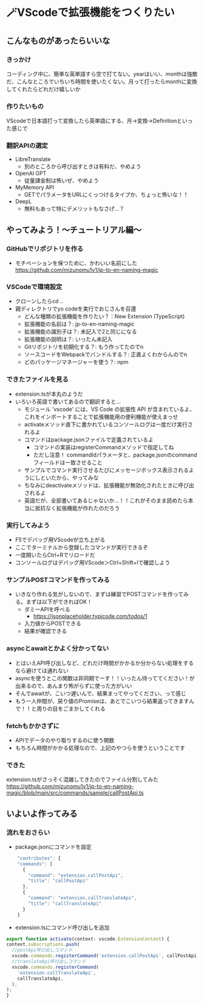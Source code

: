 # 🪄VScodeで拡張機能をつくりたい

## こんなものがあったらいいな

### きっかけ

コーディング中に、簡単な英単語すら空で打てない。yearはいい、monthは強敵だ、こんなところでいちいち時間を使いたくない。月って打ったらmonthに変換してくれたらどれだけ嬉しいか

### 作りたいもの

VScodeで日本語打って変換したら英単語にする、月→変換→Definitionといった感じで

### 翻訳APIの選定

- LibreTranslate
  - 別のところから呼び出すときは有料だ、やめよう
- OpenAI GPT
  - 従量課金制は怖いぜ、やめよう
- MyMemory API
  - GETでパラメータをURLにくっつけるタイプか、ちょっと怖いな！！
- DeepL
  - 無料もあって特にデメリットもなさげ…？
 
## やってみよう！～チュートリアル編～

### GitHubでリポジトリを作る

- モチベーションを保つために、かわいい名前にした https://github.com/mizunomu1v1/jp-to-en-naming-magic

### VSCodeで環境設定

- クローンしたらcd ..
- 親ディレクトリでyo codeを実行でおじさんを召還
  - どんな種類の拡張機能を作りたい？：New Extension (TypeScript)
  - 拡張機能の名前は？: jp-to-en-naming-magic
  - 拡張機能の識別子は？: 未記入で2と同じになる
  - 拡張機能の説明は？: いったん未記入
  - Gitリポジトリを初期化する？: もう作ってたのでn
  - ソースコードをWebpackでバンドルする？: 正直よくわからんのでn
  - どのパッケージマネージャーを使う？: npm

### できたファイルを見る

- extension.tsが本丸のようだ
- いろいろ英語で書いてあるので翻訳すると…
  - モジュール 'vscode' には、VS Code の拡張性 API が含まれているよ、これをインポートすることで拡張機能用の便利機能が使えまっせ
  - activateメソッド直下に書かれているコンソールログは一度だけ実行されるよ
  - コマンドはpackage.jsonファイルで定義されているよ
    - コマンドの実装はregisterCommandメソッドで指定してね
    - ただし注意！ commandIdパラメータと、package.jsonのcommandフィールドは一致させること
  - サンプルでコマンド実行させるたびにメッセージボックス表示されるようにしといたから、やってみな
  - ちなみにdeactivateメソッドは、拡張機能が無効化されたときに呼び出されるよ
  - 英語だが、全部書いてあるじゃないか…！！これがそのまま読めたら本当に抵抗なく拡張機能が作れたのだろう
 
### 実行してみよう

- F5でデバッグ用VScodeが立ち上がる
- ここでターミナルから登録したコマンドが実行できるぞ
- 一度開いたらCtrl+Rでリロードだ
- コンソールログはデバッグ用VScode＞Ctrl+Shift+Iで確認しよう

### サンプルPOSTコマンドを作ってみる

- いきなり作れる気がしないので、まずは練習でPOSTコマンドを作ってみる。まずは以下ができればOK！
  - ダミーAPIを呼べる
    - https://jsonplaceholder.typicode.com/todos/1
  - 入力値からPOSTできる
  - 結果が確認できる
 
### asyncとawaitとかよく分かってない

- とはいえAPI呼び出しなど、どれだけ時間がかかるか分からない処理をするなら避けては通れない
- asyncを使うとこの関数は非同期でーす！！いったん待っててください！が出来るので、あんまり怖がらずに使った方がいい
- そんでawaitが、こいつ遅いんで、結果まってやってください、って感じ
- もう一人仲間が、戻り値のPromiseは、あとでこいつら結果返ってきますんで！！と周りの目をごまかしてくれる

### fetchもかかさずに

- APIでデータのやり取りするのに使う関数
- もちろん時間がかかる処理なので、上記のやつらを使うということです

### できた

extension.tsがさっそく混雑してきたのでファイル分割してみた 
https://github.com/mizunomu1v1/jp-to-en-naming-magic/blob/main/src/commands/sample/callPostApi.ts

## いよいよ作ってみる

### 流れをおさらい

- package.jsonにコマンドを設定

```ts
    "contributes": {
    "commands": [
      {
        "command": "extension.callPostApi",
        "title": "callPostApi"
      },
      {
        "command": "extension.callTranslateApi",
        "title": "callTranslateApi"
      }
    ]
```

  - extension.tsにコマンド呼び出しを追加
 
  ```ts
export function activate(context: vscode.ExtensionContext) {
  context.subscriptions.push(
    //postApi呼び出しコマンド
    vscode.commands.registerCommand('extension.callPostApi', callPostApi),
    //translateApi呼び出しコマンド
    vscode.commands.registerCommand(
      'extension.callTranslateApi',
      callTranslateApi,
    ),
  );
}
```
